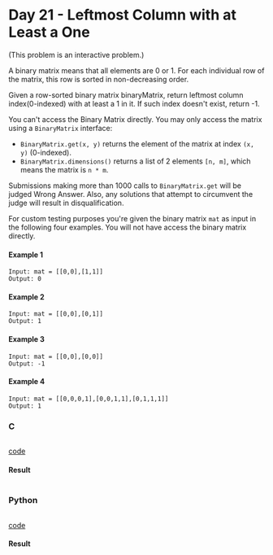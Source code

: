 # Day 21 - Leftmost Column with at Least a One
(This problem is an interactive problem.)

A binary matrix means that all elements are 0 or 1. For each individual row of the matrix, this row is sorted in non-decreasing order.

Given a row-sorted binary matrix binaryMatrix, return leftmost column index(0-indexed) with at least a 1 in it. If such index doesn't exist, return -1.

You can't access the Binary Matrix directly.  You may only access the matrix using a `BinaryMatrix` interface:

* `BinaryMatrix.get(x, y)` returns the element of the matrix at index `(x, y)` (0-indexed).
* `BinaryMatrix.dimensions()` returns a list of 2 elements `[n, m]`, which means the matrix is `n * m`.

Submissions making more than 1000 calls to `BinaryMatrix.get` will be judged Wrong Answer.  Also, any solutions that attempt to circumvent the judge will result in disqualification.

For custom testing purposes you're given the binary matrix `mat` as input in the following four examples. You will not have access the binary matrix directly.

#### Example 1
```
Input: mat = [[0,0],[1,1]]
Output: 0
```

#### Example 2
```
Input: mat = [[0,0],[0,1]]
Output: 1
```

#### Example 3
```
Input: mat = [[0,0],[0,0]]
Output: -1
```

#### Example 4
```
Input: mat = [[0,0,0,1],[0,0,1,1],[0,1,1,1]]
Output: 1
```

### C
```C

```
[code](C/leftmost-column-with-at-least-a-one.c)

#### Result
```

```

### Python 
```python

```
[code](Python/leftmost-column-with-at-least-a-one.py)

#### Result
```

```
